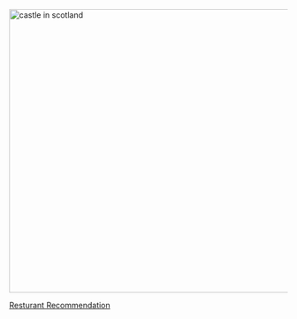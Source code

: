 <!DOCTYPE html>
<html>
<body>
  <img src="https://media.onthemarket.com/properties/13899809/1465804485/image-3-1024x1024.jpg" alt="castle in scotland" width="512" height="512">
  
  <a href="https://jordan-valley-shawarma.square.site/">Resturant Recommendation</a>

</body>
</html>

